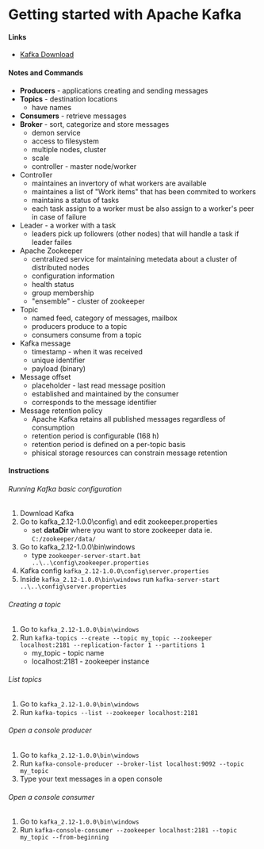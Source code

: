 # Getting started with Apache Kafka

#### Links

- [Kafka Download](https://kafka.apache.org/downloads)

#### Notes and Commands

- **Producers** - applications creating and sending messages
- **Topics** - destination locations
  - have names
- **Consumers** - retrieve messages
- **Broker** - sort, categorize and store  messages
  - demon service
  - access to filesystem
  - multiple nodes, cluster
  - scale
  - controller - master node/worker
- Controller
  - maintaines an invertory of what workers are available
  - maintaines a list of "Work items" that has been commited to workers
  - maintains a status of tasks
  - each task assign to a worker must be also assign to a worker's peer in case of failure
- Leader - a worker with a task
  - leaders pick up followers (other nodes) that will handle a task if leader failes
- Apache Zookeeper
  - centralized service for maintaining metedata about a cluster of distributed nodes
  - configuration information
  - health status
  - group membership
  - "ensemble" - cluster of zookeeper
- Topic
  - named feed, category of messages, mailbox
  - producers produce to a topic
  - consumers consume from a topic
- Kafka message
  - timestamp - when it was received
  - unique identifier
  - payload (binary)
- Message offset
  - placeholder - last read message position
  - established and maintained by the consumer
  - corresponds to the message identifier
- Message retention policy
  - Apache Kafka retains all published messages regardless of consumption
  - retention period is configurable (168 h)
  - retention period is defined on a per-topic basis
  - phisical storage resources can constrain message retention

#### Instructions

###### Running Kafka basic configuration

1. Download Kafka
2. Go to kafka_2.12-1.0.0\config\ and edit zookeeper.properties
   - set **dataDir** where you want to store zookeeper data ie. `C:/zookeeper/data/`
3. Go to kafka_2.12-1.0.0\bin\windows
   - type `zookeeper-server-start.bat ..\..\config\zookeeper.properties`
4. Kafka config `kafka_2.12-1.0.0\config\server.properties`
5. Inside `kafka_2.12-1.0.0\bin\windows` run `kafka-server-start ..\..\config\server.properties`

###### Creating a topic

1. Go to `kafka_2.12-1.0.0\bin\windows`
2. Run `kafka-topics --create --topic my_topic --zookeeper localhost:2181 --replication-factor 1 --partitions 1`
   - my_topic - topic name
   - localhost:2181 - zookeeper instance

###### List topics

1. Go to `kafka_2.12-1.0.0\bin\windows`
2. Run `kafka-topics --list --zookeeper localhost:2181`

###### Open  a console producer 

1. Go to `kafka_2.12-1.0.0\bin\windows`
2. Run `kafka-console-producer --broker-list localhost:9092 --topic my_topic`
3. Type your text messages in a open console

###### Open a console consumer

1. Go to `kafka_2.12-1.0.0\bin\windows`
2. Run `kafka-console-consumer --zookeeper localhost:2181 --topic my_topic --from-beginning`

